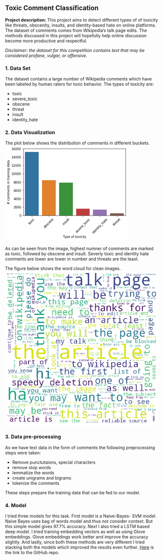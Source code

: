 ## Toxic Comment Classification

**Project description:** This project aims to detect different types of of toxicity like threats, obscenity, insults, and identity-based hate on online platforms. The dataset of comments comes from Wikipedia’s talk page edits. The methods discussed in this project will hopefully help online discussion become more productive and respectful.

*Disclaimer: the dataset for this competition contains text that may be considered profane, vulgar, or offensive.*

### 1. Data Set

The dataset contains a large number of Wikipedia comments which have been labeled by human raters for toxic behavior. The types of toxicity are:

- toxic
- severe_toxic
- obscene
- threat
- insult
- identity_hate


### 2. Data Visualization

The plot below shows the distribution of comments in different buckets. 
![](images/histogram.png)

As can be seen from the image, highest numner of comments are marked as toxic, followed by obscene and insult. Severly toxic and identity hate comments are lower are lower in number and threats are the least. 

The figure below shows the word cloud for clean images.
![](images/word_cloud.png)

### 3. Data pre-processing

As we have text data in the form of comments the following preprocessing steps were taken:
- Remove punctutaions, special characters
- remove stop words
- lemmatize the words
- create unigrams and bigrams
- tokenize the comments

These steps prepare the training data that can be fed to our model.


### 4. Model

I tried three models for this task. First model is a Naive-Bayes- SVM model. Naive Bayes uses bag of words model and thus not consider context. But this simple model gives 97.7% accuracy. Next I also tried a LSTM based deep model. I tried training embedding vectors as well as using Glove embeddings. Glove embeddings work better and improve the accuracy slightly. And lastly, since both these methods are very different I tried stacking both the models which improved the results even further. [Here]() is the link to the GitHub repo.

